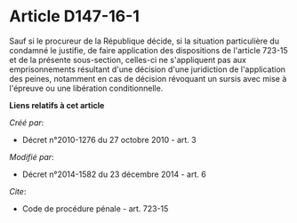 # Article D147-16-1

Sauf si le procureur de la République décide, si la situation particulière du condamné le justifie, de faire application des
dispositions de l'article 723-15 et de la présente sous-section, celles-ci ne s'appliquent pas aux emprisonnements résultant
d'une décision d'une juridiction de l'application des peines, notamment en cas de décision révoquant un sursis avec mise à
l'épreuve ou une libération conditionnelle.

**Liens relatifs à cet article**

_Créé par_:

  - Décret n°2010-1276 du 27 octobre 2010 - art. 3

_Modifié par_:

  - Décret n°2014-1582 du 23 décembre 2014 - art. 6

_Cite_:

  - Code de procédure pénale - art. 723-15
